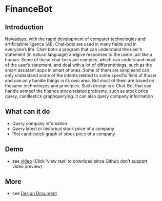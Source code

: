 # FinanceBot

## Introduction
Nowadays, with the rapid development of computer technologies and artificialintelligence (AI). Chat-bots are used in many fields and in everyone’s life. Chat-botis a program that can understand the user’s statement (in natural language) andgive responses to the users just like a human. Some of these chat-bots are complex, which can understand most of the user’s statement, and deal with a lot of differentthings, such as the smart assistant apps in smart phones. Some of them are simpleand can only understand some of the intents related to some specific field of thuser and can only handle things in its own area. But most of them are based on thesame technologies and principles. Such design is a Chat-Bot that can handle someof the finance stock-related problems, such as stock price query, candlestick graphquerying. It can also query company information

## What can it do
- Query company infomation
- Query latest or historical stock price of a company
- Plot candlestick graph of stock price of a company

## Demo
- see [video](demo.mp4) (Click 'view raw' to download since Github don't support video preview)

## More
- see [Design Document](Design+of+ChatBot+in+finance+area.docx)
